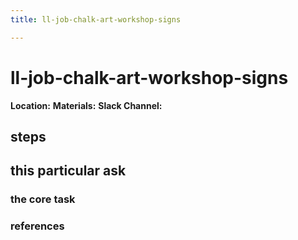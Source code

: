 ```yaml
---
title: ll-job-chalk-art-workshop-signs

---
```


# ll-job-chalk-art-workshop-signs

**Location:** 
**Materials:** 
**Slack Channel:** 

## steps

## this particular ask

### the core task

### references